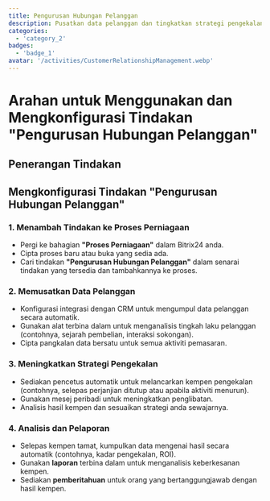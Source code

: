 ```yaml
---
title: Pengurusan Hubungan Pelanggan
description: Pusatkan data pelanggan dan tingkatkan strategi pengekalan.
categories: 
  - 'category_2'
badges: 
  - 'badge_1'
avatar: '/activities/CustomerRelationshipManagement.webp'
---
```


# Arahan untuk Menggunakan dan Mengkonfigurasi Tindakan "Pengurusan Hubungan Pelanggan"

## Penerangan Tindakan

## **Mengkonfigurasi Tindakan "Pengurusan Hubungan Pelanggan"**

### 1. Menambah Tindakan ke Proses Perniagaan
- Pergi ke bahagian **"Proses Perniagaan"** dalam Bitrix24 anda.
- Cipta proses baru atau buka yang sedia ada.
- Cari tindakan **"Pengurusan Hubungan Pelanggan"** dalam senarai tindakan yang tersedia dan tambahkannya ke proses.

### 2. Memusatkan Data Pelanggan
- Konfigurasi integrasi dengan CRM untuk mengumpul data pelanggan secara automatik.
- Gunakan alat terbina dalam untuk menganalisis tingkah laku pelanggan (contohnya, sejarah pembelian, interaksi sokongan).
- Cipta pangkalan data bersatu untuk semua aktiviti pemasaran.

### 3. Meningkatkan Strategi Pengekalan
- Sediakan pencetus automatik untuk melancarkan kempen pengekalan (contohnya, selepas perjanjian ditutup atau apabila aktiviti menurun).
- Gunakan mesej peribadi untuk meningkatkan penglibatan.
- Analisis hasil kempen dan sesuaikan strategi anda sewajarnya.

### 4. Analisis dan Pelaporan
- Selepas kempen tamat, kumpulkan data mengenai hasil secara automatik (contohnya, kadar pengekalan, ROI).
- Gunakan **laporan** terbina dalam untuk menganalisis keberkesanan kempen.
- Sediakan **pemberitahuan** untuk orang yang bertanggungjawab dengan hasil kempen.